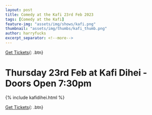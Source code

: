 ```yaml
---
layout: post
title: Comedy at the Kafi 23rd Feb 2023
tags: [Comedy at the Kafi]
feature-img: "assets/img/shows/kafi.png"
thumbnail: "assets/img/thumbs/kafi_thumb.png"
author: harryfucks
excerpt_separator: <!--more-->
---
```


[Get Tickets](https://bit.ly/kafi230223){: .btn}

# Thursday 23rd Feb at Kafi Dihei - Doors Open 7:30pm

{% include kafidihei.html %}

[Get Tickets](https://bit.ly/kafi230223){: .btn}
